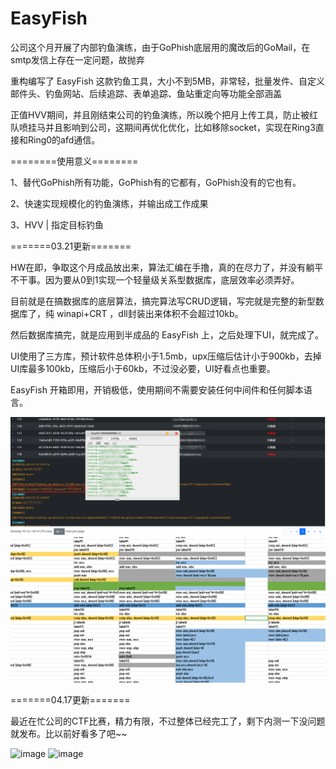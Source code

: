 # EasyFish

公司这个月开展了内部钓鱼演练，由于GoPhish底层用的魔改后的GoMail，在smtp发信上存在一定问题，故抛弃

重构编写了 EasyFish 这款钓鱼工具，大小不到5MB，非常轻，批量发件、自定义邮件头、钓鱼网站、后续追踪、表单追踪、鱼站重定向等功能全部涵盖

正值HVV期间，并且刚结束公司的钓鱼演练，所以晚个把月上传工具，防止被红队喷挂马并且影响到公司，这期间再优化优化，比如移除socket，实现在Ring3直接和Ring0的afd通信。

========使用意义========

1、替代GoPhish所有功能，GoPhish有的它都有，GoPhish没有的它也有。

2、快速实现规模化的钓鱼演练，并输出成工作成果

3、HVV | 指定目标钓鱼

=======03.21更新=======

HW在即，争取这个月成品放出来，算法汇编在手撸，真的在尽力了，并没有躺平不干事。因为要从0到1实现一个轻量级关系型数据库，底层效率必须弄好。

目前就是在搞数据库的底层算法，搞完算法写CRUD逻辑，写完就是完整的新型数据库了，纯 winapi+CRT ，dll封装出来体积不会超过10kb。

然后数据库搞完，就是应用到半成品的 EasyFish 上，之后处理下UI，就完成了。

UI使用了三方库，预计软件总体积小于1.5mb，upx压缩后估计小于900kb，去掉UI库最多100kb，压缩后小于60kb，不过没必要，UI好看点也重要。

EasyFish 开箱即用，开销极低，使用期间不需要安装任何中间件和任何脚本语言。

![image](微信图片_20220728095708.png)
![image](image.png)

=======04.17更新=======

最近在忙公司的CTF比赛，精力有限，不过整体已经完工了，剩下内测一下没问题就发布。比以前好看多了吧~~

![image](https://user-images.githubusercontent.com/77133486/232483845-335ed90d-5069-4fee-a74d-66c768ec19d8.png)
![image](https://user-images.githubusercontent.com/77133486/232484090-309def42-032d-4a81-b9b1-ec934110f5d1.png)

